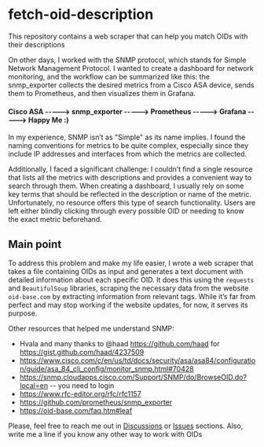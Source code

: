 # fetch-oid-description
This repository contains a web scraper that can help you match OIDs with their descriptions 

On other days, I worked with the SNMP protocol, which stands for Simple Network Management Protocol. I wanted to create a dashboard for network monitoring, and the workflow can be summarized like this: the snmp_exporter collects the desired metrics from a Cisco ASA device, sends them to Prometheus, and then visualizes them in Grafana.  


#### Cisco ASA -----> snmp_exporter -----> Prometheus -----> Grafana -----> Happy Me :)  

In my experience, SNMP isn’t as "Simple" as its name implies. I found the naming conventions for metrics to be quite complex, especially since they include IP addresses and interfaces from which the metrics are collected.  

Additionally, I faced a significant challenge: I couldn’t find a single resource that lists all the metrics with descriptions and provides a convenient way to search through them. When creating a dashboard, I usually rely on some key terms that should be reflected in the description or name of the metric. Unfortunately, no resource offers this type of search functionality. Users are left either blindly clicking through every possible OID or needing to know the exact metric beforehand.

## Main point
To address this problem and make my life easier, I wrote a web scraper that takes a file containing OIDs as input and generates a text document with detailed information about each specific OID. It does this using the `requests` and `BeautifulSoup` libraries, scraping the necessary data from the website `oid-base.com` by extracting information from relevant tags. While it’s far from perfect and may stop working if the website updates, for now, it serves its purpose.

Other resources that helped me understand SNMP:
- Hvala and many thanks to @haad https://github.com/haad for https://gist.github.com/haad/4237509
- https://www.cisco.com/c/en/us/td/docs/security/asa/asa84/configuration/guide/asa_84_cli_config/monitor_snmp.html#70428
- https://snmp.cloudapps.cisco.com/Support/SNMP/do/BrowseOID.do?local=en  -- you need to login
- https://www.rfc-editor.org/rfc/rfc1157
- https://github.com/prometheus/snmp_exporter
- https://oid-base.com/faq.htm#leaf

Please, feel free to reach me out in [Discussions](https://github.com/elshirak/fetch-oid-description/discussions) or [Issues](https://github.com/elshirak/fetch-oid-description/issues) sections. Also, write me a line if you know any other way to work with OIDs
